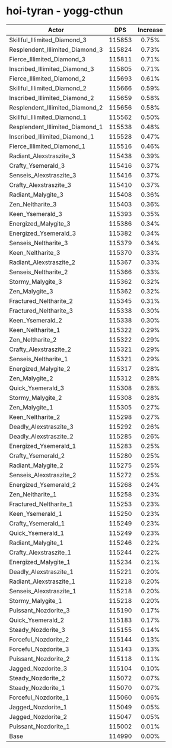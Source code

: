 # hoi-tyran - yogg-cthun
| Actor | DPS | Increase |
|---|:---:|:---:|
|Skillful_Illimited_Diamond_3|115853|0.75%|
|Resplendent_Illimited_Diamond_3|115824|0.73%|
|Fierce_Illimited_Diamond_3|115811|0.71%|
|Inscribed_Illimited_Diamond_3|115805|0.71%|
|Fierce_Illimited_Diamond_2|115693|0.61%|
|Skillful_Illimited_Diamond_2|115666|0.59%|
|Inscribed_Illimited_Diamond_2|115659|0.58%|
|Resplendent_Illimited_Diamond_2|115656|0.58%|
|Skillful_Illimited_Diamond_1|115562|0.50%|
|Resplendent_Illimited_Diamond_1|115538|0.48%|
|Inscribed_Illimited_Diamond_1|115528|0.47%|
|Fierce_Illimited_Diamond_1|115516|0.46%|
|Radiant_Alexstraszite_3|115438|0.39%|
|Crafty_Ysemerald_3|115416|0.37%|
|Senseis_Alexstraszite_3|115416|0.37%|
|Crafty_Alexstraszite_3|115410|0.37%|
|Radiant_Malygite_3|115408|0.36%|
|Zen_Neltharite_3|115403|0.36%|
|Keen_Ysemerald_3|115393|0.35%|
|Energized_Malygite_3|115386|0.34%|
|Energized_Ysemerald_3|115382|0.34%|
|Senseis_Neltharite_3|115379|0.34%|
|Keen_Neltharite_3|115370|0.33%|
|Radiant_Alexstraszite_2|115367|0.33%|
|Senseis_Neltharite_2|115366|0.33%|
|Stormy_Malygite_3|115362|0.32%|
|Zen_Malygite_3|115362|0.32%|
|Fractured_Neltharite_2|115345|0.31%|
|Fractured_Neltharite_3|115338|0.30%|
|Keen_Ysemerald_2|115338|0.30%|
|Keen_Neltharite_1|115322|0.29%|
|Zen_Neltharite_2|115322|0.29%|
|Crafty_Alexstraszite_2|115321|0.29%|
|Senseis_Neltharite_1|115321|0.29%|
|Energized_Malygite_2|115317|0.28%|
|Zen_Malygite_2|115312|0.28%|
|Quick_Ysemerald_3|115308|0.28%|
|Stormy_Malygite_2|115308|0.28%|
|Zen_Malygite_1|115305|0.27%|
|Keen_Neltharite_2|115298|0.27%|
|Deadly_Alexstraszite_3|115292|0.26%|
|Deadly_Alexstraszite_2|115285|0.26%|
|Energized_Ysemerald_1|115283|0.25%|
|Crafty_Ysemerald_2|115280|0.25%|
|Radiant_Malygite_2|115275|0.25%|
|Senseis_Alexstraszite_2|115272|0.25%|
|Energized_Ysemerald_2|115268|0.24%|
|Zen_Neltharite_1|115258|0.23%|
|Fractured_Neltharite_1|115253|0.23%|
|Keen_Ysemerald_1|115250|0.23%|
|Crafty_Ysemerald_1|115249|0.23%|
|Quick_Ysemerald_1|115249|0.23%|
|Radiant_Malygite_1|115246|0.22%|
|Crafty_Alexstraszite_1|115244|0.22%|
|Energized_Malygite_1|115234|0.21%|
|Deadly_Alexstraszite_1|115221|0.20%|
|Radiant_Alexstraszite_1|115218|0.20%|
|Senseis_Alexstraszite_1|115218|0.20%|
|Stormy_Malygite_1|115218|0.20%|
|Puissant_Nozdorite_3|115190|0.17%|
|Quick_Ysemerald_2|115183|0.17%|
|Steady_Nozdorite_3|115155|0.14%|
|Forceful_Nozdorite_2|115144|0.13%|
|Forceful_Nozdorite_3|115143|0.13%|
|Puissant_Nozdorite_2|115118|0.11%|
|Jagged_Nozdorite_3|115104|0.10%|
|Steady_Nozdorite_2|115072|0.07%|
|Steady_Nozdorite_1|115070|0.07%|
|Forceful_Nozdorite_1|115060|0.06%|
|Jagged_Nozdorite_1|115049|0.05%|
|Jagged_Nozdorite_2|115047|0.05%|
|Puissant_Nozdorite_1|115002|0.01%|
|Base|114990|0.00%|
